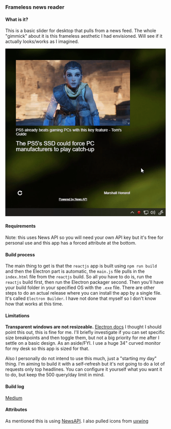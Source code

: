 ### Frameless news reader

#### What is it?
This is a basic slider for desktop that pulls from a news feed. The whole "gimmick" about it is this frameless aesthetic I had envisioned. Will see if it actually looks/works as I imagined.

![partially functional mvp](./mvp-1.gif)

#### Requirements
Note: this uses News API so you will need your own API key but it's free for personal use and this app has a forced attribute at the bottom.

#### Build process
The main thing to get is that the `reactjs` app is built using `npm run build` and then the Electron part is automatic, the `main.js` file pulls in the `index.html` file from the `reactjs` build. So all you have to do is, run the `reactjs` build first, then run the Electron packager second. Then you'll have your build folder in your specified OS with the `.exe` file. There are other steps to do an actual release where you can install the app by a single file. It's called `Electron Builder`. I have not done that myself so I don't know how that works at this time.

#### Limitations
**Transparent windows are not resizeable.** [Electron docs](https://www.electronjs.org/docs/api/frameless-window#limitations)
I thought I should point this out, this is fine for me. I'll briefly investigate if you can set specific size breakpoints and then toggle them, but not a big priority for me after I settle on a basic design. As an aside/FYI. I use a huge 34" curved monitor for my desk so this app is sized for that.

Also I personally do not intend to use this much, just a "starting my day" thing. I'm aiming to build it with a self-refresh but it's not going to do a lot of requests only top headlines. You can configure it yourself what you want it to do, but keep the 500 query/day limit in mind.

#### Build log
[Medium](https://medium.com/@jdc_cunningham/build-log-making-a-frame-less-news-desktop-app-8c474ad002c)

#### Attributes
As mentioned this is using [NewsAPI](https://newsapi.org). I also pulled icons from [uxwing](https://uxwing.com/)